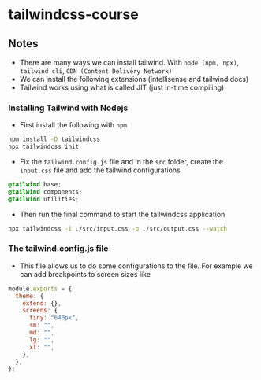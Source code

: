 # tailwindcss-course

## Notes

- There are many ways we can install tailwind. With `node (npm, npx)`, `tailwind cli`, `CDN (Content Delivery Network)`
- We can install the following extensions (intellisense and tailwind docs)
- Tailwind works using what is called JIT (just in-time compiling)

### Installing Tailwind with Nodejs

- First install the following with `npm`

```bash
npm install -D tailwindcss
npx tailwindcss init
```

- Fix the `tailwind.config.js` file and in the `src` folder, create the `input.css` file and add the tailwind configurations

```css
@tailwind base;
@tailwind components;
@tailwind utilities;
```

- Then run the final command to start the tailwindcss application

```bash
npx tailwindcss -i ./src/input.css -o ./src/output.css --watch
```

### The tailwind.config.js file

- This file allows us to do some configurations to the file. For example we can add breakpoints to screen sizes like

```javascript
module.exports = {
  theme: {
    extend: {},
    screens: {
      tiny: "640px",
      sm: "",
      md: "",
      lg: "",
      xl: "",
    },
  },
};
```
